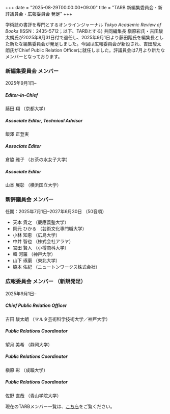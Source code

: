 +++
date = "2025-08-29T00:00:00+09:00"
title = "TARB 新編集委員会・新評議員会・広報委員会 発足"
+++

学術誌の書評を専門とするオンラインジャーナル *Tokyo Academic Review of Books* (ISSN：2435-5712；以下、TARBとする) 共同編集長 槇原彩氏・吉田駿太朗氏が2025年8月31日付で退任し、2025年9月1日より藤田翔氏を編集長とした新たな編集委員会が発足しました。今回は広報委員会が新設され、吉田駿太朗氏がChief Public Relation Officerに就任しました。評議員会は7月より新たなメンバーとなっております。

### 新編集委員会 メンバー
2025年9月1日–

##### Editor-in-Chief

藤田 翔 （京都大学）

##### Associate Editor, Technical Advisor

飯澤 正登実

##### Associate Editor

倉脇 雅子 （お茶の水女子大学）

##### Associate Editor

山本 展彰 （横浜国立大学）


### 新評議員会 メンバー
任期：2025年7月1日–2027年6月30日 （50音順）
* 天本 貴之 （慶應義塾大学）
* 岡元 ひかる （芸術文化専門職大学）
* 小林 知恵 （広島大学）
* 中井 智也 （株式会社アラヤ）
* 宮田 賢人 （小樽商科大学）
* 韓 河羅 （神戸大学）
* 山下 琢磨 （東北大学）
* 脇本 佑紀 （ニュートンワークス株式会社）


### 広報委員会 メンバー （新規発足）
2025年9月1日–

##### Chief Public Relation Officer

吉田 駿太朗 （マルタ芸術科学技術大学／神戸大学）

##### Public Relations Coordinator

望月 美希 （静岡大学）

##### Public Relations Coordinator

槇原 彩 （成蹊大学）

##### Public Relations Coordinator

佐野 直哉 （青山学院大学）


現在のTARBメンバー一覧は、[こちら](https://tarb.yamanami.tokyo/p/about.html)をご覧ください。
